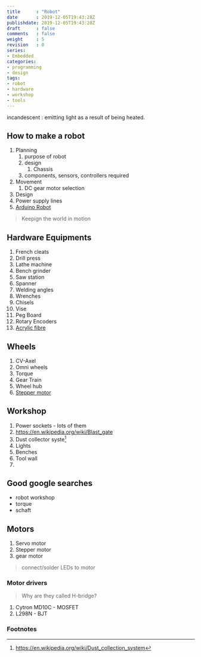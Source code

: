 ```yaml
---
title      : "Robot"
date       : 2019-12-05T19:43:28Z
publishdate: 2019-12-05T19:43:28Z
draft      : false
comments   : false
weight     : 5
revision   : 0
series:
- Embedded
categories:
- programming
- design
tags:
- robot
- hardware
- workshop
- tools
---
```


incandescent
: emitting light as a result of being heated.



## How to make a robot

1. Planning
   1. purpose of robot
   2. design
      1. Chassis
   3. components, sensors, controllers required
2. Movement
   1. DC gear motor selection
3. Design
4. Power supply lines
5. [Arduino Robot](https://www.arduino.cc/en/guide/robot)

> Keepign the world in motion

## Hardware Equipments

1. French cleats
2. Drill press
3. Lathe machine
4. Bench grinder
5. Saw station
6. Spanner
7. Welding angles
8. Wrenches
9. Chisels
10. Vise
11. Peg Board
12. Rotary Encoders
13. [Acrylic fibre](https://en.wikipedia.org/wiki/Acrylic_fiber)

## Wheels

1. CV-Axel
2. Omni wheels
3. Torque
4. Gear Train
5. Wheel hub
6. [Stepper motor](https://en.wikipedia.org/wiki/Stepper_motor)


## Workshop

1. Power sockets - lots of them
2. https://en.wikipedia.org/wiki/Blast_gate
3. Dust collector syste[^6]
4. Lights
5. Benches
6. Tool wall
7. 

## Good google searches

* robot workshop
* torque
* schaft

## Motors

1. Servo motor
2. Stepper motor
3. gear motor

> connect/solder LEDs to motor


### Motor drivers

> Why are they called H-bridge?

1. Cytron MD10C - MOSFET
2. L298N - BJT

### Footnotes

[^1]: https://en.wikipedia.org/wiki/Potentiometer
[^2]: https://en.wikipedia.org/wiki/Buck_converter
[^3]: https://www.onsemi.com/pub/Collateral/TIP122-D.PDF
[^4]: https://www.vishay.com/docs/91017/91017.pdf
[^5]: https://en.wikipedia.org/wiki/Chassis
[^6]: https://en.wikipedia.org/wiki/Dust_collection_system
[^7]: https://en.wikipedia.org/wiki/French_cleat
